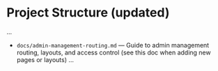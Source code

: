 # Project Structure (updated)

...
- `docs/admin-management-routing.md` — Guide to admin management routing, layouts, and access control (see this doc when adding new pages or layouts)
...
